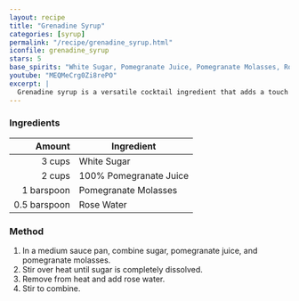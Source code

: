 ```yaml
---
layout: recipe
title: "Grenadine Syrup"
categories: [syrup]
permalink: "/recipe/grenadine_syrup.html"
iconfile: grenadine_syrup
stars: 5
base_spirits: "White Sugar, Pomegranate Juice, Pomegranate Molasses, Rose Water"
youtube: "MEQMeCrg0Zi8rePO"
excerpt: |
  Grenadine syrup is a versatile cocktail ingredient that adds a touch of sweetness and a vibrant red color to a variety of drinks. It's traditionally made from pomegranate.
---
```


### Ingredients

|       Amount | Ingredient             |
| -----------: | ---------------------- |
|       3 cups | White Sugar            |
|       2 cups | 100% Pomegranate Juice |
|   1 barspoon | Pomegranate Molasses   |
| 0.5 barspoon | Rose Water             |

### Method

1. In a medium sauce pan, combine sugar, pomegranate juice, and pomegranate molasses.
2. Stir over heat until sugar is completely dissolved.
3. Remove from heat and add rose water.
4. Stir to combine.
